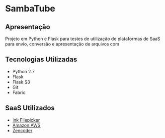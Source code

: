 # SambaTube

## Apresentação

Projeto em Python e Flask para testes de utilização de
plataformas de SaaS para envio, conversão e apresentação
de arquivos com

## Tecnologias Utilizadas

* Python 2.7
* Flask
* Flask S3
* Git
* Fabric

## SaaS Utilizados

* [Ink Filepicker](http://inkfilepicker.com "Ink Filepicker")
* [Amazon AWS](http://aws.amazon.com "Amazon AWS")
* [Zencoder](https://app.zencoder.com "Zencoder")
